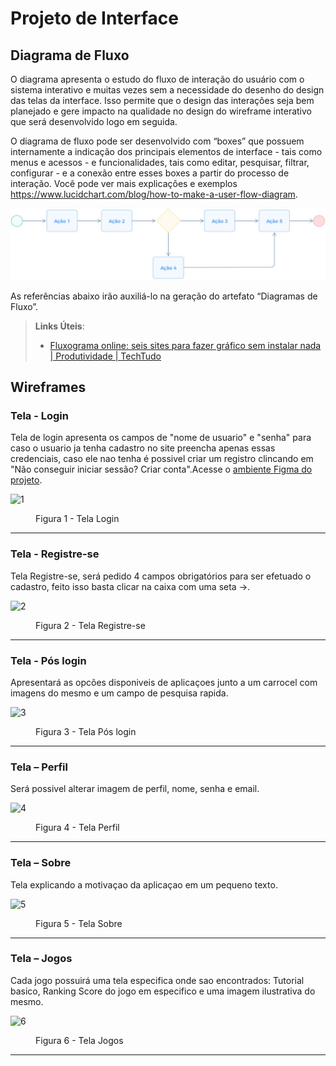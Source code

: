 
# Projeto de Interface

## Diagrama de Fluxo

O diagrama apresenta o estudo do fluxo de interação do usuário com o sistema interativo e  muitas vezes sem a necessidade do desenho do design das telas da interface. Isso permite que o design das interações seja bem planejado e gere impacto na qualidade no design do wireframe interativo que será desenvolvido logo em seguida.

O diagrama de fluxo pode ser desenvolvido com “boxes” que possuem internamente a indicação dos principais elementos de interface - tais como menus e acessos - e funcionalidades, tais como editar, pesquisar, filtrar, configurar - e a conexão entre esses boxes a partir do processo de interação. Você pode ver mais explicações e exemplos https://www.lucidchart.com/blog/how-to-make-a-user-flow-diagram.

![Exemplo de Diagrama de Fluxo](img/diagramafluxo2.jpg)

As referências abaixo irão auxiliá-lo na geração do artefato “Diagramas de Fluxo”.

> **Links Úteis**:
> - [Fluxograma online: seis sites para fazer gráfico sem instalar nada | Produtividade | TechTudo](https://www.techtudo.com.br/listas/2019/03/fluxograma-online-seis-sites-para-fazer-grafico-sem-instalar-nada.ghtml)

## Wireframes
<h3><b>Tela - Login</b></h3>
<p>Tela de login apresenta os campos de "nome de usuario" e "senha" para caso o usuario ja tenha cadastro no site preencha apenas essas credenciais, caso ele nao tenha é possivel criar um registro clincando em "Não conseguir iniciar sessão? Criar conta".Acesse o <a href="https://www.figma.com/proto/hmYlDcIeb9Muq5sbxBzTqU/Untitled?type=design&node-id=1-2&t=YnjD1XUWNbGzugpF-1&scaling=contain&page-id=0%3A1&starting-point-node-id=1%3A2">ambiente Figma do projeto</a>.
 </p>
  
![1](https://github.com/ICEI-PUC-Minas-PMV-ADS/pmv-ads-2024-1-e3-proj-mov-t7-g2/assets/144962568/1a634c67-48d7-4d7b-86dc-b0d40072707d)


<figure> 
  <figcaption>Figura 1 - Tela Login
</figure> 
<hr>
<h3><b>Tela -  Registre-se</b></h3>
<p>Tela Registre-se, será pedido 4 campos obrigatórios para ser efetuado o cadastro, feito isso basta clicar na caixa com uma seta ->.</p>

 ![2](https://github.com/ICEI-PUC-Minas-PMV-ADS/pmv-ads-2024-1-e3-proj-mov-t7-g2/assets/144962568/7136e770-18fa-4725-bee8-a36b82ec8b59)

  
<figure> 
  <figcaption> Figura 2 - Tela Registre-se
</figure> 
<hr>

<h3><b>Tela - Pós login</b></h3>
<p>Apresentará as opcões disponiveis de aplicaçoes junto a um carrocel com imagens do mesmo e um campo de pesquisa rapida.</p>

![3](https://github.com/ICEI-PUC-Minas-PMV-ADS/pmv-ads-2024-1-e3-proj-mov-t7-g2/assets/144962568/078441dc-a7cd-499a-888b-2b04740321ac)


  
<figure>  
    <figcaption>Figura 3 - Tela Pós login  
</figure> 
<hr>

<h3><b>Tela – Perfil</b></h3>
<p>Será possivel alterar imagem de perfil, nome, senha e email.</p>
  
![4](https://github.com/ICEI-PUC-Minas-PMV-ADS/pmv-ads-2024-1-e3-proj-mov-t7-g2/assets/144962568/f3b53300-5188-4d18-b56f-f301f8303541)



<figure> 
    <figcaption>Figura 4 - Tela Perfil
</figure>
<hr>

<h3><b>Tela – Sobre</b></h3>
<p>Tela explicando a motivaçao da aplicaçao em um pequeno texto.</p>
  
![5](https://github.com/ICEI-PUC-Minas-PMV-ADS/pmv-ads-2024-1-e3-proj-mov-t7-g2/assets/144962568/92b2193f-d720-4948-a567-54fa40dc0ea3)



<figure> 
    <figcaption>Figura 5 - Tela Sobre
</figure>
<hr>

<h3><b>Tela – Jogos</b></h3>
<p>Cada jogo possuirá uma tela especifica onde sao encontrados: Tutorial basico, Ranking Score do jogo em especifico e uma imagem ilustrativa do mesmo.</p>
  

![6](https://github.com/ICEI-PUC-Minas-PMV-ADS/pmv-ads-2024-1-e3-proj-mov-t7-g2/assets/144962568/6f9aa9ba-f0af-4a1b-b608-440ef9b21075)



<figure> 
    <figcaption>Figura 6 - Tela Jogos
</figure>
<hr>


